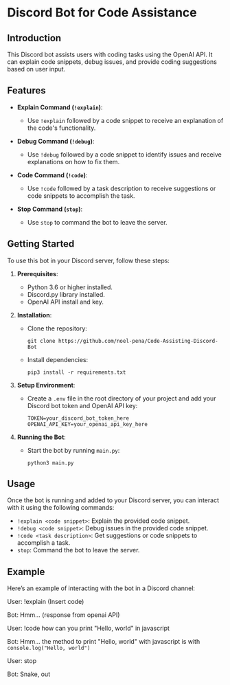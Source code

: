 # Discord Bot for Code Assistance

## Introduction

This Discord bot assists users with coding tasks using the OpenAI API. It can explain code snippets, debug issues, and provide coding suggestions based on user input.

## Features

- **Explain Command (`!explain`)**:

  - Use `!explain` followed by a code snippet to receive an explanation of the code's functionality.

- **Debug Command (`!debug`)**:

  - Use `!debug` followed by a code snippet to identify issues and receive explanations on how to fix them.

- **Code Command (`!code`)**:

  - Use `!code` followed by a task description to receive suggestions or code snippets to accomplish the task.

- **Stop Command (`stop`)**:
  - Use `stop` to command the bot to leave the server.

## Getting Started

To use this bot in your Discord server, follow these steps:

1. **Prerequisites**:

   - Python 3.6 or higher installed.
   - Discord.py library installed.
   - OpenAI API install and key.

2. **Installation**:

   - Clone the repository:

     ```
     git clone https://github.com/noel-pena/Code-Assisting-Discord-Bot
     ```

   - Install dependencies:
     ```
     pip3 install -r requirements.txt
     ```

3. **Setup Environment**:

   - Create a `.env` file in the root directory of your project and add your Discord bot token and OpenAI API key:
     ```
     TOKEN=your_discord_bot_token_here
     OPENAI_API_KEY=your_openai_api_key_here
     ```

4. **Running the Bot**:
   - Start the bot by running `main.py`:
     ```
     python3 main.py
     ```

## Usage

Once the bot is running and added to your Discord server, you can interact with it using the following commands:

- `!explain <code snippet>`: Explain the provided code snippet.
- `!debug <code snippet>`: Debug issues in the provided code snippet.
- `!code <task description>`: Get suggestions or code snippets to accomplish a task.
- `stop`: Command the bot to leave the server.

## Example

Here’s an example of interacting with the bot in a Discord channel:

User: !explain (Insert code)

Bot: Hmm... (response from openai API)

User: !code how can you print "Hello, world" in javascript

Bot: Hmm... the method to print "Hello, world" with javascript is with `console.log("Hello, world")`

User: stop

Bot: Snake, out
